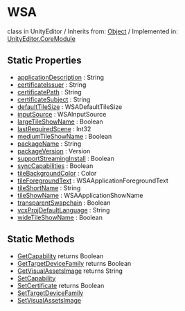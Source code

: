 # WSA
class in UnityEditor
 / Inherits from: <a href="https://docs.unity3d.com/6000.0/Documentation/ScriptReference/Object.html">Object</a> / Implemented in: <a href="https://docs.unity3d.com/6000.0/Documentation/ScriptReference/UnityEditor.CoreModule.html">UnityEditor.CoreModule</a>
## Static Properties
- <a href="https://docs.unity3d.com/6000.0/Documentation/ScriptReference/WSA-applicationDescription.html">applicationDescription</a> : String
- <a href="https://docs.unity3d.com/6000.0/Documentation/ScriptReference/WSA-certificateIssuer.html">certificateIssuer</a> : String
- <a href="https://docs.unity3d.com/6000.0/Documentation/ScriptReference/WSA-certificatePath.html">certificatePath</a> : String
- <a href="https://docs.unity3d.com/6000.0/Documentation/ScriptReference/WSA-certificateSubject.html">certificateSubject</a> : String
- <a href="https://docs.unity3d.com/6000.0/Documentation/ScriptReference/WSA-defaultTileSize.html">defaultTileSize</a> : WSADefaultTileSize
- <a href="https://docs.unity3d.com/6000.0/Documentation/ScriptReference/WSA-inputSource.html">inputSource</a> : WSAInputSource
- <a href="https://docs.unity3d.com/6000.0/Documentation/ScriptReference/WSA-largeTileShowName.html">largeTileShowName</a> : Boolean
- <a href="https://docs.unity3d.com/6000.0/Documentation/ScriptReference/WSA-lastRequiredScene.html">lastRequiredScene</a> : Int32
- <a href="https://docs.unity3d.com/6000.0/Documentation/ScriptReference/WSA-mediumTileShowName.html">mediumTileShowName</a> : Boolean
- <a href="https://docs.unity3d.com/6000.0/Documentation/ScriptReference/WSA-packageName.html">packageName</a> : String
- <a href="https://docs.unity3d.com/6000.0/Documentation/ScriptReference/WSA-packageVersion.html">packageVersion</a> : Version
- <a href="https://docs.unity3d.com/6000.0/Documentation/ScriptReference/WSA-supportStreamingInstall.html">supportStreamingInstall</a> : Boolean
- <a href="https://docs.unity3d.com/6000.0/Documentation/ScriptReference/WSA-syncCapabilities.html">syncCapabilities</a> : Boolean
- <a href="https://docs.unity3d.com/6000.0/Documentation/ScriptReference/WSA-tileBackgroundColor.html">tileBackgroundColor</a> : Color
- <a href="https://docs.unity3d.com/6000.0/Documentation/ScriptReference/WSA-tileForegroundText.html">tileForegroundText</a> : WSAApplicationForegroundText
- <a href="https://docs.unity3d.com/6000.0/Documentation/ScriptReference/WSA-tileShortName.html">tileShortName</a> : String
- <a href="https://docs.unity3d.com/6000.0/Documentation/ScriptReference/WSA-tileShowName.html">tileShowName</a> : WSAApplicationShowName
- <a href="https://docs.unity3d.com/6000.0/Documentation/ScriptReference/WSA-transparentSwapchain.html">transparentSwapchain</a> : Boolean
- <a href="https://docs.unity3d.com/6000.0/Documentation/ScriptReference/WSA-vcxProjDefaultLanguage.html">vcxProjDefaultLanguage</a> : String
- <a href="https://docs.unity3d.com/6000.0/Documentation/ScriptReference/WSA-wideTileShowName.html">wideTileShowName</a> : Boolean
## Static Methods
- <a href="https://docs.unity3d.com/6000.0/Documentation/ScriptReference/WSA.GetCapability.html">GetCapability</a> returns Boolean
- <a href="https://docs.unity3d.com/6000.0/Documentation/ScriptReference/WSA.GetTargetDeviceFamily.html">GetTargetDeviceFamily</a> returns Boolean
- <a href="https://docs.unity3d.com/6000.0/Documentation/ScriptReference/WSA.GetVisualAssetsImage.html">GetVisualAssetsImage</a> returns String
- <a href="https://docs.unity3d.com/6000.0/Documentation/ScriptReference/WSA.SetCapability.html">SetCapability</a>
- <a href="https://docs.unity3d.com/6000.0/Documentation/ScriptReference/WSA.SetCertificate.html">SetCertificate</a> returns Boolean
- <a href="https://docs.unity3d.com/6000.0/Documentation/ScriptReference/WSA.SetTargetDeviceFamily.html">SetTargetDeviceFamily</a>
- <a href="https://docs.unity3d.com/6000.0/Documentation/ScriptReference/WSA.SetVisualAssetsImage.html">SetVisualAssetsImage</a>
